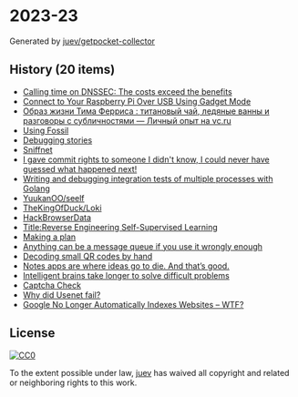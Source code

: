# 2023-23

Generated by [juev/getpocket-collector](https://github.com/juev/getpocket-collector)

## History (20 items)

- [Calling time on DNSSEC: The costs exceed the benefits](https://mattb.nz/w/2023/06/02/calling-time-on-dnssec)
- [Connect to Your Raspberry Pi Over USB Using Gadget Mode](https://howchoo.com/pi/raspberry-pi-gadget-mode)
- [Образ жизни Тима Ферриса : титановый чай, ледяные ванны и разговоры с субличностями — Личный опыт на vc.ru](https://vc.ru/life/249711-obraz-zhizni-tima-ferrisa-titanovyy-chay-ledyanye-vanny-i-razgovory-s-sublichnostyami)
- [Using Fossil](https://wholesomedonut.prose.sh/using-fossil-not-git)
- [Debugging stories](https://github.com/danluu/debugging-stories)
- [Sniffnet](https://sniffnet.net)
- [I gave commit rights to someone I didn't know, I could never have guessed what happened next!](https://tech.davis-hansson.com/p/clickbait)
- [Writing and debugging integration tests of multiple processes with Golang](https://dolthub.com/blog/2023-05-25-debugging-multiple-golang-processes)
- [YuukanOO/seelf](https://github.com/YuukanOO/seelf)
- [TheKingOfDuck/Loki](https://github.com/TheKingOfDuck/Loki)
- [HackBrowserData](https://github.com/moonD4rk/HackBrowserData)
- [Title:Reverse Engineering Self-Supervised Learning](https://arxiv.org/abs/2305.15614)
- [Making a plan](https://registerspill.thorstenball.com/p/making-a-plan)
- [Anything can be a message queue if you use it wrongly enough](https://xeiaso.net/blog/anything-message-queue)
- [Decoding small QR codes by hand](https://blog.qartis.com/decoding-small-qr-codes-by-hand)
- [Notes apps are where ideas go to die. And that’s good.](https://reproof.app/blog/notes-apps-help-us-forget)
- [Intelligent brains take longer to solve difficult problems](https://bihealth.org/en/notices/intelligent-brains-take-longer-to-solve-difficult-problems)
- [Captcha Check](https://graydon2.dreamwidth.org/307291.html)
- [Why did Usenet fail?](https://shkspr.mobi/blog/2023/06/why-did-usenet-fail)
- [Google No Longer Automatically Indexes Websites – WTF?](https://natehoffelder.com/blog/google-no-longer-automatically-indexes-websites-wtf)

## License

[![CC0](https://mirrors.creativecommons.org/presskit/buttons/88x31/svg/cc-zero.svg)](https://creativecommons.org/publicdomain/zero/1.0/)

To the extent possible under law, [juev](https://github.com/juev) has waived all copyright and related or neighboring rights to this work.
